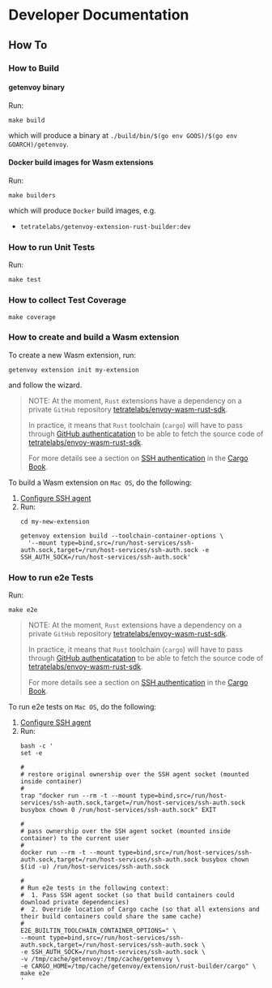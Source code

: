# Developer Documentation

## How To

### How to Build

#### getenvoy binary

Run:
```shell
make build
```
which will produce a binary at `./build/bin/$(go env GOOS)/$(go env GOARCH)/getenvoy`.

#### Docker build images for Wasm extensions

Run:
```shell
make builders
```
which will produce `Docker` build images, e.g.
* `tetratelabs/getenvoy-extension-rust-builder:dev`

### How to run Unit Tests

Run:
```shell
make test
```

### How to collect Test Coverage

```shell
make coverage
```

### How to create and build a Wasm extension

To create a new Wasm extension, run:
```shell
getenvoy extension init my-extension
```
and follow the wizard.

> NOTE: At the moment, `Rust` extensions have a dependency on a private `GitHub` repository [tetratelabs/envoy-wasm-rust-sdk](https://github.com/tetratelabs/envoy-wasm-rust-sdk).
>
> In practice, it means that `Rust` toolchain (`cargo`) will have to pass through [GitHub authenticatation]() to be able to fetch the source code of [tetratelabs/envoy-wasm-rust-sdk](https://github.com/tetratelabs/envoy-wasm-rust-sdk).
>
> For more details see a section on [SSH authentication](https://doc.rust-lang.org/cargo/appendix/git-authentication.html#ssh-authentication) in the [Cargo Book](https://doc.rust-lang.org/cargo/).

To build a Wasm extension on `Mac OS`, do the following:
1. [Configure SSH agent](https://help.github.com/en/github/authenticating-to-github/generating-a-new-ssh-key-and-adding-it-to-the-ssh-agent#adding-your-ssh-key-to-the-ssh-agent)
2. Run:
   ```shell
   cd my-new-extension
   
   getenvoy extension build --toolchain-container-options \
     '--mount type=bind,src=/run/host-services/ssh-auth.sock,target=/run/host-services/ssh-auth.sock -e SSH_AUTH_SOCK=/run/host-services/ssh-auth.sock'
   ```

### How to run e2e Tests

Run:
```shell
make e2e
```

> NOTE: At the moment, `Rust` extensions have a dependency on a private `GitHub` repository [tetratelabs/envoy-wasm-rust-sdk](https://github.com/tetratelabs/envoy-wasm-rust-sdk).
>
> In practice, it means that `Rust` toolchain (`cargo`) will have to pass through [GitHub authenticatation]() to be able to fetch the source code of [tetratelabs/envoy-wasm-rust-sdk](https://github.com/tetratelabs/envoy-wasm-rust-sdk).
>
> For more details see a section on [SSH authentication](https://doc.rust-lang.org/cargo/appendix/git-authentication.html#ssh-authentication) in the [Cargo Book](https://doc.rust-lang.org/cargo/).

To run e2e tests on `Mac OS`, do the following:
1. [Configure SSH agent](https://help.github.com/en/github/authenticating-to-github/generating-a-new-ssh-key-and-adding-it-to-the-ssh-agent#adding-your-ssh-key-to-the-ssh-agent)
2. Run:
   ```shell
   bash -c '
   set -e

   #
   # restore original ownership over the SSH agent socket (mounted inside container)
   #
   trap "docker run --rm -t --mount type=bind,src=/run/host-services/ssh-auth.sock,target=/run/host-services/ssh-auth.sock busybox chown 0 /run/host-services/ssh-auth.sock" EXIT

   #
   # pass ownership over the SSH agent socket (mounted inside container) to the current user
   #
   docker run --rm -t --mount type=bind,src=/run/host-services/ssh-auth.sock,target=/run/host-services/ssh-auth.sock busybox chown $(id -u) /run/host-services/ssh-auth.sock

   #
   # Run e2e tests in the following context:
   #  1. Pass SSH agent socket (so that build containers could download private dependencies)
   #  2. Override location of Cargo cache (so that all extensions and their build containers could share the same cache)
   #
   E2E_BUILTIN_TOOLCHAIN_CONTAINER_OPTIONS=" \
   --mount type=bind,src=/run/host-services/ssh-auth.sock,target=/run/host-services/ssh-auth.sock \
   -e SSH_AUTH_SOCK=/run/host-services/ssh-auth.sock \
   -v /tmp/cache/getenvoy:/tmp/cache/getenvoy \
   -e CARGO_HOME=/tmp/cache/getenvoy/extension/rust-builder/cargo" \
   make e2e
   '
   ```
